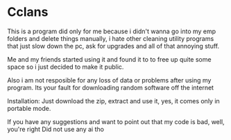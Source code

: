 # Cclans

This is a program  did only for me because i didn't wanna go into my emp folders and delete things manually, i hate other cleaning utility programs that just slow down the pc, ask for upgrades and all of that annoying stuff.

Me and my friends started using it and found it to to free up quite some space so i just decided to make it public.

Also i am not resposible for any loss of data or problems after using my program.
Its your fault for downloading random software off the internet

Installation: Just download the zip, extract and use it, yes, it comes only in portable mode.

If you have any suggestions and want to point out that my code is bad, well, you're right
Did not use any ai tho
